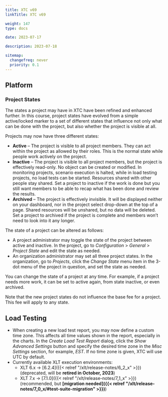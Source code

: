 ```yaml
---
title: XTC v69
linkTitle: XTC v69

weight: 147
type: docs

date: 2023-07-17

description: 2023-07-18

sitemap:
  changefreq: never
  priority: 0.1
---
```


## Platform

### Project States

The states a project may have in XTC have been refined and enhanced further. In this course, project states have evolved from a simple active/locked marker to a set of different states that influence not only what can be done with the project, but also whether the project is visible at all.

Projects may now have three different states:

* **Active** – The project is visible to all project members. They can act within the project as allowed by their roles. This is the normal state while people work actively on the project.
* **Inactive** – The project is visible to all project members, but the project is effectively read-only. No object can be created or modified. In monitoring projects, scenario execution is halted, while in load testing projects, no load tests can be started. Resources shared with other people stay shared. Set a project to inactive if the work is done but you still want members to be able to recap what has been done and review the results.
* **Archived** – The project is effectively invisible. It will be displayed neither on your dashboard, nor in the project select drop-down at the top of a page. Shared resources will be unshared, but no data will be deleted. Set a project to archived if the project is complete and members won’t need to look into it any longer.

The state of a project can be altered as follows:

* A project administrator may toggle the state of the project between active and inactive. In the project, go to *Configuration* > *General*  > *Project State* and edit the state as needed.
* An organization administrator may set all three project states. In the organization, go to *Projects*, click the *Change State* menu item in the 3-dot menu of the project in question, and set the state as needed.

You can change the state of a project at any time. For example, if a project needs more work, it can be set to active again, from state inactive, or even archived.

Note that the new project states do not influence the base fee for a project. This fee will apply to any state.


## Load Testing

* When creating a new load test report, you may now define a custom time zone. This affects all time values shown in the report, especially in the charts. In the *Create Load Test Report* dialog, click the *Show Advanced Settings* button and specify the desired time zone in the *Misc Settings* section, for example, *EST*. If no time zone is given, XTC will use UTC by default.
* Currently available XLT execution environments:
    * XLT 6.x → [6.2.4]({{< relref "/xlt/release-notes/6_2_x" >}}) (deprecated, will be **retired in October, 2023**)
    * XLT 7.x → [7.1.0]({{< relref "/xlt/release-notes/7_1_x" >}}) (recommended, but **[migration needed]({{< relref "/xlt/release-notes/7_0_x/#test-suite-migration" >}})**)

